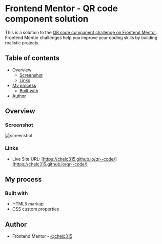 # Frontend Mentor - QR code component solution

This is a solution to the [QR code component challenge on Frontend Mentor](https://www.frontendmentor.io/challenges/qr-code-component-iux_sIO_H). Frontend Mentor challenges help you improve your coding skills by building realistic projects. 

## Table of contents

- [Overview](#overview)
  - [Screenshot](#screenshot)
  - [Links](#links)
- [My process](#my-process)
  - [Built with](#built-with)
- [Author](#author)

## Overview

### Screenshot

![screenshot](./screenshot.jpg)

### Links

- Live Site URL: [https://chelc315.github.io/qr--code/](https://chelc315.github.io/qr--code/)

## My process

### Built with

- HTML5 markup
- CSS custom properties

## Author

- Frontend Mentor - [@chelc315](https://www.frontendmentor.io/profile/chelc315)
